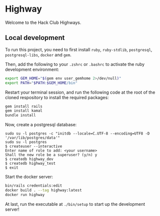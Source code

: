 # Highway

Welcome to the Hack Club Highways.

## Local development

To run this project, you need to first install `ruby`, `ruby-stdlib`, `postgresql`, `postgresql-libs`, `docker` and `gem`.

Then, add the following to your `.zshrc` or `.bashrc` to activate the ruby development environment:
```zsh
export GEM_HOME="$(gem env user_gemhome 2>/dev/null)"
export PATH="$PATH:$GEM_HOME/bin"
```

Restart your terminal session, and run the following code at the root of the cloned respository to install the required packages:
```zsh
gem install rails
gem install kamal
bundle install
```

Now, create a postgresql database:
```
sudo su -l postgres -c "initdb --locale=C.UTF-8 --encoding=UTF8 -D '/var/lib/postgres/data'"
sudo su -l postgres
$ createuser --interactive
Enter name of role to add: <your username>
Shall the new role be a superuser? (y/n) y
$ createdb highway_dev
$ createdb highway_test
$ exit
```

Start the docker server:
```zsh
bin/rails credentials:edit
docker build . --tag highway:latest
docker run highway
```

At last, run the executable at `./bin/setup` to start up the development server!

